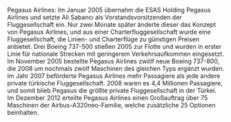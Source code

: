 Pegasus Airlines: Im Januar 2005 übernahm die ESAS Holding Pegasus Airlines und setzte Ali Sabancı als Vorstandsvorsitzenden der Fluggesellschaft ein. Nur zwei Monate später änderte dieser das Konzept von Pegasus Airlines, und aus einer Charterfluggesellschaft wurde eine Fluggesellschaft, die Linien- und Charterflüge zu günstigen Preisen anbietet. Drei Boeing 737-500 stießen 2005 zur Flotte und wurden in erster Linie für nationale Strecken mit geringerem Verkehrsaufkommen eingesetzt. Im November 2005 bestellte Pegasus Airlines zwölf neue Boeing 737-800, die 2008 um nochmals zwölf Maschinen des gleichen Typs ergänzt wurden. Im Jahr 2007 beförderte Pegasus Airlines mehr Passagiere als jede andere private türkische Fluggesellschaft. 2008 waren es 4,4 Millionen Passagiere, und somit blieb Pegasus die größte private Fluggesellschaft in der Türkei. Im Dezember 2012 erteilte Pegasus Airlines einen Großauftrag über 75 Maschinen der Airbus-A320neo-Familie, welche zusätzliche 25 Optionen beinhalten.
